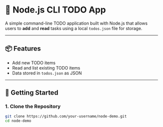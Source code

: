 # 📝 Node.js CLI TODO App

A simple command-line TODO application built with Node.js that allows users to **add** and **read** tasks using a local `todos.json` file for storage.

---

## 📦 Features

- Add new TODO items
- Read and list existing TODO items
- Data stored in `todos.json` as JSON

---

## 🚀 Getting Started

### 1. Clone the Repository

```bash
git clone https://github.com/your-username/node-demo.git
cd node-demo
